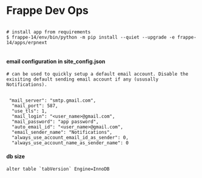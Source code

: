 # Frappe Dev Ops

```

# install app from requirements
$ frappe-14/env/bin/python -m pip install --quiet --upgrade -e frappe-14/apps/erpnext


```

#### email configuration in site_config.json


```
# can be used to quickly setup a default email account. Disable the exisiting default sending email account if any (ususally Notifications).


 "mail_server": "smtp.gmail.com",
  "mail_port": 587,
  "use_tls": 1,
  "mail_login": "<user_name>@gmail.com",
  "mail_password": "app password",
  "auto_email_id": "<user_name>@gmail.com",
  "email_sender_name": "Notifications",
  "always_use_account_email_id_as_sender": 0,
  "always_use_account_name_as_sender_name": 0
  ```

#### db size
  ```alter table `tabVersion` Engine=InnoDB ```